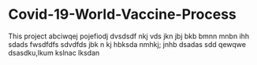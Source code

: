 # Covid-19-World-Vaccine-Process
This project
abciwqej
pojefiodj
dvsdsdf
nkj
vds
jkn
jbj
bkb
bmnn
mnbn
ihh
sdads
fwsdfdfs
sdvdfds
jbk
n kj
hbksda
nmhkj;
jnhb
dsadas
sdd
qewqwe
dsasdku,lkum
kslnac
lksdan
